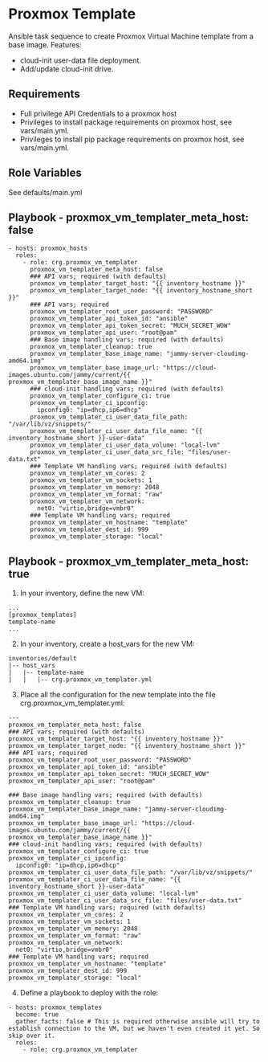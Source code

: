 Proxmox Template
=========

Ansible task sequence to create Proxmox Virtual Machine template from a base image.
Features:
  - cloud-init user-data file deployment.
  - Add/update cloud-init drive.

Requirements
------------

- Full privilege API Credentials to a proxmox host
- Privileges to install package requirements on proxmox host, see vars/main.yml.
- Privileges to install pip package requirements on proxmox host, see vars/main.yml.

Role Variables
--------------

See defaults/main.yml


Playbook - proxmox_vm_templater_meta_host: false
----------------

    - hosts: proxmox_hosts
      roles:
        - role: crg.proxmox_vm_templater
          proxmox_vm_templater_meta_host: false
          ### API vars; required (with defaults)
          proxmox_vm_templater_target_host: "{{ inventory_hostname }}"
          proxmox_vm_templater_target_node: "{{ inventory_hostname_short }}"
          ### API vars; required
          proxmox_vm_templater_root_user_password: "PASSWORD"
          proxmox_vm_templater_api_token_id: "ansible"
          proxmox_vm_templater_api_token_secret: "MUCH_SECRET_WOW"
          proxmox_vm_templater_api_user: "root@pam"
          ### Base image handling vars; required (with defaults)
          proxmox_vm_templater_cleanup: true
          proxmox_vm_templater_base_image_name: "jammy-server-cloudimg-amd64.img"
          proxmox_vm_templater_base_image_url: "https://cloud-images.ubuntu.com/jammy/current/{{ proxmox_vm_templater_base_image_name }}"
          ### cloud-init handling vars; required (with defaults)
          proxmox_vm_templater_configure_ci: true 
          proxmox_vm_templater_ci_ipconfig:
            ipconfig0: "ip=dhcp,ip6=dhcp"
          proxmox_vm_templater_ci_user_data_file_path: "/var/lib/vz/snippets/"
          proxmox_vm_templater_ci_user_data_file_name: "{{ inventory_hostname_short }}-user-data"
          proxmox_vm_templater_ci_user_data_volume: "local-lvm"
          proxmox_vm_templater_ci_user_data_src_file: "files/user-data.txt"
          ### Template VM handling vars; required (with defaults)
          proxmox_vm_templater_vm_cores: 2
          proxmox_vm_templater_vm_sockets: 1
          proxmox_vm_templater_vm_memory: 2048
          proxmox_vm_templater_vm_format: "raw"
          proxmox_vm_templater_vm_network:
            net0: "virtio,bridge=vmbr0"
          ### Template VM handling vars; required
          proxmox_vm_templater_vm_hostname: "template"
          proxmox_vm_templater_dest_id: 999
          proxmox_vm_templater_storage: "local"

Playbook - proxmox_vm_templater_meta_host: true
----------------
  1. In your inventory, define the new VM:

    ...
    [proxmox_templates]
    template-name
    ...

  2. In your inventory, create a host_vars for the new VM:

    inventories/default
    |-- host_vars
    |   |-- template-name
    |   |   |-- crg.proxmox_vm_templater.yml

  3. Place all the configuration for the new template into the file crg.proxmox_vm_templater.yml:

    ---
    proxmox_vm_templater_meta_host: false
    ### API vars; required (with defaults)
    proxmox_vm_templater_target_host: "{{ inventory_hostname }}"
    proxmox_vm_templater_target_node: "{{ inventory_hostname_short }}"
    ### API vars; required
    proxmox_vm_templater_root_user_password: "PASSWORD"
    proxmox_vm_templater_api_token_id: "ansible"
    proxmox_vm_templater_api_token_secret: "MUCH_SECRET_WOW"
    proxmox_vm_templater_api_user: "root@pam"

    ### Base image handling vars; required (with defaults)
    proxmox_vm_templater_cleanup: true
    proxmox_vm_templater_base_image_name: "jammy-server-cloudimg-amd64.img"
    proxmox_vm_templater_base_image_url: "https://cloud-images.ubuntu.com/jammy/current/{{ proxmox_vm_templater_base_image_name }}"
    ### cloud-init handling vars; required (with defaults)
    proxmox_vm_templater_configure_ci: true 
    proxmox_vm_templater_ci_ipconfig:
      ipconfig0: "ip=dhcp,ip6=dhcp"
    proxmox_vm_templater_ci_user_data_file_path: "/var/lib/vz/snippets/"
    proxmox_vm_templater_ci_user_data_file_name: "{{ inventory_hostname_short }}-user-data"
    proxmox_vm_templater_ci_user_data_volume: "local-lvm"
    proxmox_vm_templater_ci_user_data_src_file: "files/user-data.txt"
    ### Template VM handling vars; required (with defaults)
    proxmox_vm_templater_vm_cores: 2
    proxmox_vm_templater_vm_sockets: 1
    proxmox_vm_templater_vm_memory: 2048
    proxmox_vm_templater_vm_format: "raw"
    proxmox_vm_templater_vm_network:
      net0: "virtio,bridge=vmbr0"
    ### Template VM handling vars; required
    proxmox_vm_templater_vm_hostname: "template"
    proxmox_vm_templater_dest_id: 999
    proxmox_vm_templater_storage: "local"

  4. Define a playbook to deploy with the role:

    - hosts: proxmox_templates
      become: true
      gather_facts: false # This is required otherwise ansible will try to establish connection to the VM, but we haven't even created it yet. So skip over it.
      roles:
        - role: crg.proxmox_vm_templater
